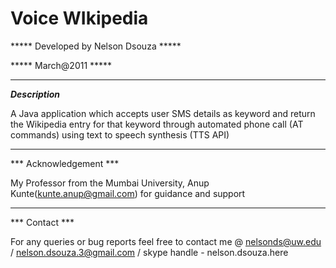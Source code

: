 # Voice WIkipedia

***** Developed by Nelson Dsouza *****

***** March@2011 *****
___________________________________________________________________________

***Description***

A Java application which accepts user SMS details as keyword and return the Wikipedia entry for that keyword through automated phone call (AT commands) using text to speech synthesis (TTS API) 
___________________________________________________________________________

*** Acknowledgement ***

My Professor from the Mumbai University, Anup Kunte(kunte.anup@gmail.com) for guidance and support
___________________________________________________________________________

*** Contact ***

For any queries or bug reports feel free to contact me @
nelsonds@uw.edu / nelson.dsouza.3@gmail.com / skype handle - nelson.dsouza.here
